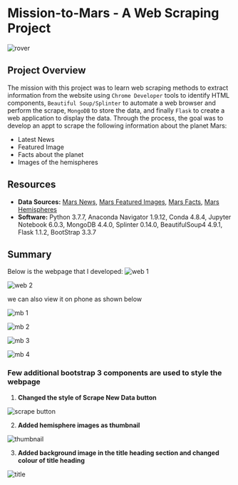 # **Mission-to-Mars** - A Web Scraping Project
![rover](https://user-images.githubusercontent.com/96033163/158056232-4c31de93-4887-430a-a861-3f92e8eb6b06.jpg)

## Project Overview
The mission with this project was to learn web scraping methods to extract information from the website using `Chrome Developer` tools to identify HTML components, `Beautiful Soup/Splinter` to automate a web browser and perform the scrape, `MongoDB` to store the data, and finally `Flask` to create a web application to display the data. Through the process, the goal was to develop an appt to scrape the following information about the planet Mars:
* Latest News
* Featured Image
* Facts about the planet
* Images of the hemispheres

## Resources
- **Data Sources:** [Mars News](https://mars.nasa.gov/news/), [Mars Featured Images](https://www.jpl.nasa.gov/spaceimages/?search=&category=Mars), [Mars Facts](http://space-facts.com/mars/), [Mars Hemispheres](https://astrogeology.usgs.gov/search/results?q=hemisphere+enhanced&k1=target&v1=Mars)
- **Software:** Python 3.7.7, Anaconda Navigator 1.9.12, Conda 4.8.4, Jupyter Notebook 6.0.3, MongoDB 4.4.0, Splinter 0.14.0, BeautifulSoup4 4.9.1, Flask 1.1.2, BootStrap 3.3.7

## Summary
Below is the webpage that I developed: 
![web 1](https://user-images.githubusercontent.com/96033163/158056233-5f5916ce-240d-4b23-ae5d-0518ed9bfa9e.png)

![web 2](https://user-images.githubusercontent.com/96033163/158056236-4d568b03-b7fa-45eb-9fca-b136f66622d1.png)

we can also view it on phone as shown below

![mb 1](https://user-images.githubusercontent.com/96033163/158056228-22f54e84-009c-4c51-a059-9780a699ac33.png)

![mb 2](https://user-images.githubusercontent.com/96033163/158056229-9c71971d-2a2c-42d1-8f46-e3f12ba11d2f.png)

![mb 3](https://user-images.githubusercontent.com/96033163/158056230-a82a274f-5c51-4569-990f-587d53becdde.png)

![mb 4](https://user-images.githubusercontent.com/96033163/158056231-414c7fd9-c007-43ba-9161-e5439cfc284d.png)

### Few additional bootstrap 3 components are used to style the webpage ###

1) **Changed the style of Scrape New Data button** 

![scrape button](https://user-images.githubusercontent.com/96033163/158060744-4f63a7aa-94eb-450b-b9ce-2660d9da385e.png)

2) **Added hemisphere images as thumbnail**

![thumbnail](https://user-images.githubusercontent.com/96033163/158060740-29138f85-c5ad-4250-ab31-199d473f5aa4.png)

3) **Added background image in the title heading section and changed colour of title heading**

![title](https://user-images.githubusercontent.com/96033163/158060738-68bcc81f-69cc-45ed-8829-fcfdc4a06591.png)
